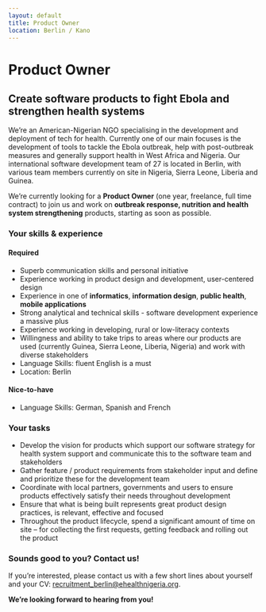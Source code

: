 ```yaml
---
layout: default
title: Product Owner
location: Berlin / Kano
---
```


# Product Owner

## Create software products to fight Ebola and strengthen health systems

We’re an American-Nigerian NGO specialising in the development and deployment of tech for health. Currently one of our main focuses is the development of tools to tackle the Ebola outbreak, help with post-outbreak measures and generally support health in West Africa and Nigeria. Our international software development team of 27 is located in Berlin, with various team members currently on site in Nigeria, Sierra Leone, Liberia and Guinea.

We’re currently looking for a __Product Owner__ (one year, freelance, full time contract) to join us and work on __outbreak response, nutrition and health system strengthening__ products, starting as soon as possible.

### Your skills & experience

#### Required

- Superb communication skills and personal initiative
- Experience working in product design and development, user-centered design
- Experience in one of __informatics__, __information design__, __public health__, __mobile applications__
- Strong analytical and technical skills - software development experience a massive plus
- Experience working in developing, rural or low-literacy contexts
- Willingness and ability to take trips to areas where our products are used (currently Guinea, Sierra Leone, Liberia, Nigeria) and work with diverse stakeholders
- Language Skills: fluent English is a must
- Location: Berlin

#### Nice-to-have
- Language Skills: German, Spanish and French

### Your tasks

- Develop the vision for products which support our software strategy for health system support and communicate this to the software team and stakeholders
- Gather feature / product requirements from stakeholder input and define and prioritize these for the development team
- Coordinate with local partners, governments and users to ensure products effectively satisfy their needs throughout development
- Ensure that what is being built represents great product design practices, is relevant, effective and focused
- Throughout the product lifecycle, spend a significant amount of time on site – for collecting the first requests, getting feedback and rolling out the product

### Sounds good to you? Contact us!

If you’re interested, please contact us with a few short lines about yourself and your CV: recruitment_berlin@ehealthnigeria.org.

__We’re looking forward to hearing from you!__
